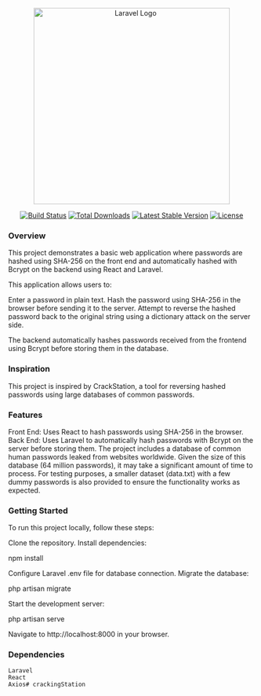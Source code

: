 <p align="center"><a href="https://laravel.com" target="_blank"><img src="https://raw.githubusercontent.com/laravel/art/master/logo-lockup/5%20SVG/2%20CMYK/1%20Full%20Color/laravel-logolockup-cmyk-red.svg" width="400" alt="Laravel Logo"></a></p>

<p align="center">
<a href="https://github.com/laravel/framework/actions"><img src="https://github.com/laravel/framework/workflows/tests/badge.svg" alt="Build Status"></a>
<a href="https://packagist.org/packages/laravel/framework"><img src="https://img.shields.io/packagist/dt/laravel/framework" alt="Total Downloads"></a>
<a href="https://packagist.org/packages/laravel/framework"><img src="https://img.shields.io/packagist/v/laravel/framework" alt="Latest Stable Version"></a>
<a href="https://packagist.org/packages/laravel/framework"><img src="https://img.shields.io/packagist/l/laravel/framework" alt="License"></a>
</p>



### Overview

This project demonstrates a basic web application where passwords are hashed using SHA-256 on the front end and automatically hashed with Bcrypt on the backend using React and Laravel.

This application allows users to:

Enter a password in plain text.
Hash the password using SHA-256 in the browser before sending it to the server.
Attempt to reverse the hashed password back to the original string using a dictionary attack on the server side.

The backend automatically hashes passwords received from the frontend using Bcrypt before storing them in the database.

### Inspiration

This project is inspired by CrackStation, a tool for reversing hashed passwords using large databases of common passwords.

### Features

Front End: Uses React to hash passwords using SHA-256 in the browser.
Back End: Uses Laravel to automatically hash passwords with Bcrypt on the server before storing them.
The project includes a database of common human passwords leaked from websites worldwide. Given the size of this database (64 million passwords), it may take a significant amount of time to process. For testing purposes, a smaller dataset (data.txt) with a few dummy passwords is also provided to ensure the functionality works as expected.

### Getting Started

To run this project locally, follow these steps:

Clone the repository.
Install dependencies:

npm install

Configure Laravel .env file for database connection.
Migrate the database:

php artisan migrate

Start the development server:

php artisan serve

Navigate to http://localhost:8000 in your browser.

### Dependencies

    Laravel
    React
    Axios# crackingStation

